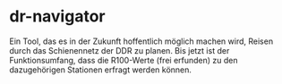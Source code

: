 # dr-navigator

Ein Tool, das es in der Zukunft hoffentlich möglich machen wird, Reisen durch das Schienennetz der DDR zu planen.
Bis jetzt ist der Funktionsumfang, dass die R100-Werte (frei erfunden) zu den dazugehörigen Stationen erfragt werden können.
